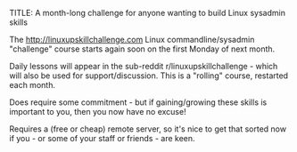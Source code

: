 TITLE: A month-long challenge for anyone wanting to build Linux sysadmin skills

The http://linuxupskillchallenge.com Linux commandline/sysadmin "challenge" course starts again soon on the first Monday of next month.

Daily lessons will appear in the sub-reddit r/linuxupskillchallenge - which will also be used for support/discussion. This is a "rolling" course, restarted each month.

Does require some commitment - but if gaining/growing these skills is important to you, then you now have no excuse! 

Requires a (free or cheap) remote server, so it's nice to get that sorted now if you - or some of your staff or friends - are keen.
